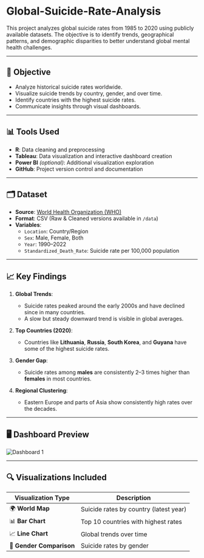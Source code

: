 # Global-Suicide-Rate-Analysis

This project analyzes global suicide rates from 1985 to 2020 using publicly available datasets. The objective is to identify trends, geographical patterns, and demographic disparities to better understand global mental health challenges.

---

## 📌 Objective

- Analyze historical suicide rates worldwide.
- Visualize suicide trends by country, gender, and over time.
- Identify countries with the highest suicide rates.
- Communicate insights through visual dashboards.

---

## 📊 Tools Used

- **R**: Data cleaning and preprocessing
- **Tableau**: Data visualization and interactive dashboard creation
- **Power BI** *(optional)*: Additional visualization exploration
- **GitHub**: Project version control and documentation

---

## 🗂️ Dataset

- **Source**: [World Health Organization (WHO)](https://www.who.int/)
- **Format**: CSV (Raw & Cleaned versions available in `/data`)
- **Variables**:
  - `Location`: Country/Region
  - `Sex`: Male, Female, Both
  - `Year`: 1990–2022
  - `Standardized_Death_Rate`: Suicide rate per 100,000 population

---

## 📈 Key Findings

1. **Global Trends**:
   - Suicide rates peaked around the early 2000s and have declined since in many countries.
   - A slow but steady downward trend is visible in global averages.

2. **Top Countries (2020)**:
   - Countries like **Lithuania**, **Russia**, **South Korea**, and **Guyana** have some of the highest suicide rates.

3. **Gender Gap**:
   - Suicide rates among **males** are consistently 2–3 times higher than **females** in most countries.

4. **Regional Clustering**:
   - Eastern Europe and parts of Asia show consistently high rates over the decades.

---

## 🖥️ Dashboard Preview

![Dashboard 1](https://github.com/user-attachments/assets/9c7a7265-9e1b-436b-a8b3-a603fcb76d8b)

---

## 🔍 Visualizations Included

| Visualization Type | Description |
|--------------------|-------------|
| 🌍 **World Map** | Suicide rates by country (latest year) |
| 📊 **Bar Chart** | Top 10 countries with highest rates |
| 📈 **Line Chart** | Global trends over time |
| 🚻 **Gender Comparison** | Suicide rates by gender |





